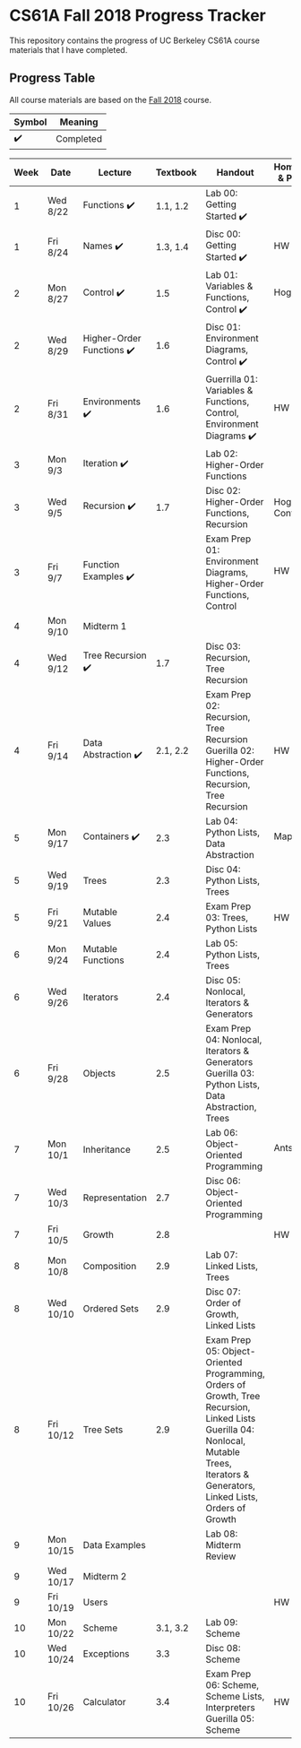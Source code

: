 # CS61A Fall 2018 Progress Tracker

This repository contains the progress of UC Berkeley CS61A course materials that I have completed.

## Progress Table

All course materials are based on the [Fall 2018](https://cs61a.org/) course.

| Symbol | Meaning |
| --- | --- |
|:heavy_check_mark:| Completed |

|  Week  |  Date  | Lecture | Textbook | Handout | Homework & Project|
|  ---  |  ---  | ----- | ---- | ---- | ---- | 
|   1   | Wed 8/22 |  Functions :heavy_check_mark:  |  1.1, 1.2 |  Lab 00: Getting Started :heavy_check_mark: | |
|   1   | Fri 8/24 | Names :heavy_check_mark: |  1.3, 1.4  |  Disc 00: Getting Started :heavy_check_mark:  | HW 01 :heavy_check_mark: |
|   2   | Mon 8/27 | Control :heavy_check_mark: |  1.5  |  Lab 01: Variables & Functions, Control :heavy_check_mark:  | Hog :heavy_check_mark: |
|   2   | Wed 8/29 | Higher-Order Functions :heavy_check_mark: |  1.6  |  Disc 01: Environment Diagrams, Control :heavy_check_mark: |  |
|   2   | Fri 8/31 | Environments :heavy_check_mark:|  1.6  |  Guerrilla 01: Variables & Functions, Control, Environment Diagrams :heavy_check_mark: | HW 02 :heavy_check_mark: |
|   3   | Mon 9/3 | Iteration :heavy_check_mark: |   |  Lab 02: Higher-Order Functions  |  |
|   3   | Wed 9/5 | Recursion :heavy_check_mark: |  1.7  |  Disc 02: Higher-Order Functions, Recursion  | Hog Contest |
|   3   | Fri 9/7 | Function Examples :heavy_check_mark: |   |  Exam Prep 01: Environment Diagrams, Higher-Order Functions, Control  | HW 3 :heavy_check_mark: |
|   4   | Mon 9/10 | Midterm 1 |   |  | |
|   4   | Wed 9/12 | Tree Recursion :heavy_check_mark: | 1.7  |  Disc 03: Recursion, Tree Recursion  |  |
|   4   | Fri 9/14 | Data Abstraction :heavy_check_mark:| 2.1, 2.2 |  Exam Prep 02: Recursion, Tree Recursion <br> Guerilla 02: Higher-Order Functions, Recursion, Tree Recursion | HW 4 |
|   5   | Mon 9/17 | Containers :heavy_check_mark: | 2.3  | Lab 04: Python Lists, Data Abstraction | Maps :heavy_check_mark: |
|   5   | Wed 9/19 | Trees | 2.3  |  Disc 04: Python Lists, Trees  |  |
|   5   | Fri 9/21 | Mutable Values | 2.4  | Exam Prep 03: Trees, Python Lists | HW 05 |
|   6   | Mon 9/24 | Mutable Functions | 2.4  | Lab 05: Python Lists, Trees |  |
|   6   | Wed 9/26 | Iterators | 2.4  |  Disc 05: Nonlocal, Iterators & Generators  |  |
|   6   | Fri 9/28 | Objects | 2.5  | Exam Prep 04: Nonlocal, Iterators & Generators <br> Guerilla 03: Python Lists, Data Abstraction, Trees | |
|   7   | Mon 10/1 | Inheritance | 2.5  | Lab 06: Object-Oriented Programming | Ants :heavy_check_mark: |
|   7   | Wed 10/3 | Representation | 2.7  |  Disc 06: Object-Oriented Programming |  |
|   7   | Fri 10/5 | Growth | 2.8  | | HW 06 |
|   8   | Mon 10/8 | Composition | 2.9  | Lab 07: Linked Lists, Trees |  |
|   8   | Wed 10/10 | Ordered Sets | 2.9  | Disc 07: Order of Growth, Linked Lists |  |
|   8   | Fri 10/12 | Tree Sets | 2.9  |  Exam Prep 05: Object-Oriented Programming, Orders of Growth, Tree Recursion, Linked Lists <br> Guerilla 04: Nonlocal, Mutable Trees, Iterators & Generators, Linked Lists, Orders of Growth | | 
|   9   | Mon 10/15 | Data Examples|  | Lab 08: Midterm Review |  |
|   9   | Wed 10/17 | Midterm 2 | |   |  |
|   9   | Fri 10/19 | Users | | | HW 07 |
| 10 | Mon 10/22 | Scheme | 3.1, 3.2 | Lab 09: Scheme | |
| 10 | Wed 10/24 | Exceptions | 3.3 | Disc 08: Scheme | |
| 10 | Fri 10/26 | Calculator | 3.4 | Exam Prep 06: Scheme, Scheme Lists, Interpreters <br> Guerilla 05: Scheme | HW 08 |
